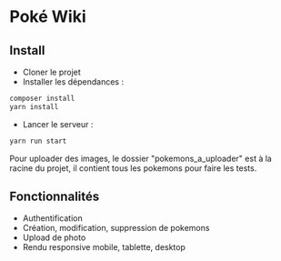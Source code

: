 # Poké Wiki

## Install

- Cloner le projet
- Installer les dépendances :

```bash
composer install
yarn install
```

- Lancer le serveur :

```bash
yarn run start
```

Pour uploader des images, le dossier "pokemons_a_uploader" est à la racine du projet, il contient tous les pokemons pour faire les tests.

## Fonctionnalités

- Authentification
- Création, modification, suppression de pokemons
- Upload de photo
- Rendu responsive mobile, tablette, desktop
